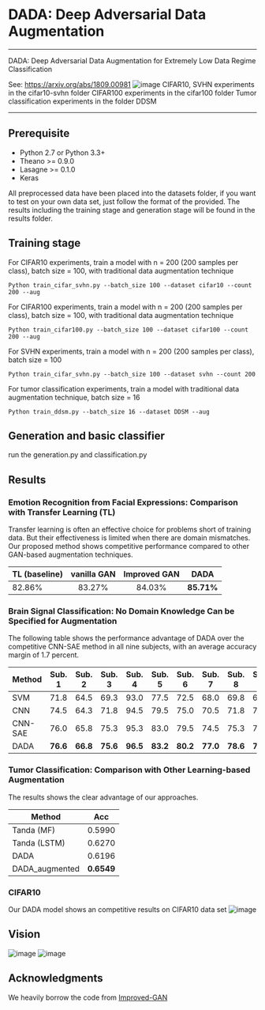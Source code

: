 # DADA: Deep Adversarial Data Augmentation


----------


DADA: Deep Adversarial Data Augmentation for Extremely Low Data Regime Classification

See: https://arxiv.org/abs/1809.00981
![image](https://github.com/SchafferZhang/DADA/blob/master/imgs/1.png)
CIFAR10, SVHN experiments in the cifar10-svhn folder
CIFAR100 experiments in the cifar100 folder
Tumor classification experiments in the folder DDSM


----------


## Prerequisite
- Python 2.7 or Python 3.3+
- Theano >= 0.9.0
- Lasagne >= 0.1.0
- Keras 

All preprocessed data have been placed into the datasets folder, if you want to test on your own data set, just follow the format of the provided. The results including the training stage and generation stage will be found in the results folder. 

## Training stage
For CIFAR10 experiments, train a model with n = 200 (200 samples per class), batch size = 100, with traditional data augmentation technique

    Python train_cifar_svhn.py --batch_size 100 --dataset cifar10 --count 200 --aug
For CIFAR100 experiments, train a model with n = 200 (200 samples per class), batch size = 100, with traditional data augmentation technique

    Python train_cifar100.py --batch_size 100 --dataset cifar100 --count 200 --aug

For SVHN experiments, train a model with n = 200 (200 samples per class), batch size = 100

    Python train_cifar_svhn.py --batch_size 100 --dataset svhn --count 200

For tumor classification experiments, train a model with traditional data augmentation technique, batch size = 16

    Python train_ddsm.py --batch_size 16 --dataset DDSM --aug

## Generation and basic classifier
run the generation.py and classification.py

## Results
### Emotion Recognition from Facial Expressions: Comparison with Transfer Learning (TL)
Transfer learning is often an effective choice for problems short of training data. But their effectiveness is limited when there are domain mismatches. Our proposed method shows competitive performance compared to other GAN-based augmentation techniques. 

|TL (baseline)|vanilla GAN|Improved GAN| DADA|
|--------|:------:|:------:|:------:|
|82.86%|83.27%|84.03%|**85.71%**|

### Brain Signal Classification: No Domain Knowledge Can be Specified for Augmentation
The following table shows the performance advantage of DADA over the competitive CNN-SAE method in all nine subjects, with an average accuracy margin of 1.7 percent.

|Method |  Sub. 1 |  Sub. 2  | Sub. 3  | Sub. 4  | Sub. 5 | Sub. 6 | Sub. 7 | Sub. 8 | Sub. 9 | **Average**|
|-------|:-----:|:-----:|:-----:|:-----:|:-----:|:-----:|:-----:|:-----:|:-----:|:-----:|
 |SVM | 71.8 | 64.5 | 69.3 | 93.0 | 77.5 | 72.5 | 68.0 | 69.8 | 65.0 | 72.4 |
 |CNN | 74.5 | 64.3 | 71.8 | 94.5 | 79.5 | 75.0 | 70.5 | 71.8 | 71.0 | 74.8 |
 |CNN-SAE | 76.0 | 65.8 | 75.3 | 95.3 | 83.0 | 79.5 | 74.5 | 75.3 | 75.3  | 77.6| 
 |DADA | **76.6** | **66.8** | **75.6** | **96.5** | **83.2** | **80.2** | **77.0** | **78.6** | **79.6** | **79.3**|

### Tumor Classification: Comparison with Other Learning-based Augmentation
The results shows the clear advantage of our approaches.

|Method|Acc|
|--------|:--------:|
|Tanda (MF)|0.5990|
|Tanda (LSTM)|0.6270|
|DADA|0.6196|
|DADA_augmented|**0.6549**|
### CIFAR10
Our DADA model shows an competitive results on CIFAR10 data set
![image](https://github.com/SchafferZhang/DADA/blob/master/imgs/2.png)

## Vision
![image](https://github.com/SchafferZhang/DADA/blob/master/imgs/3.png)
![image](https://github.com/SchafferZhang/DADA/blob/master/imgs/4.png)

## Acknowledgments
We heavily borrow the code from [Improved-GAN](https://github.com/openai/improved-gan)

